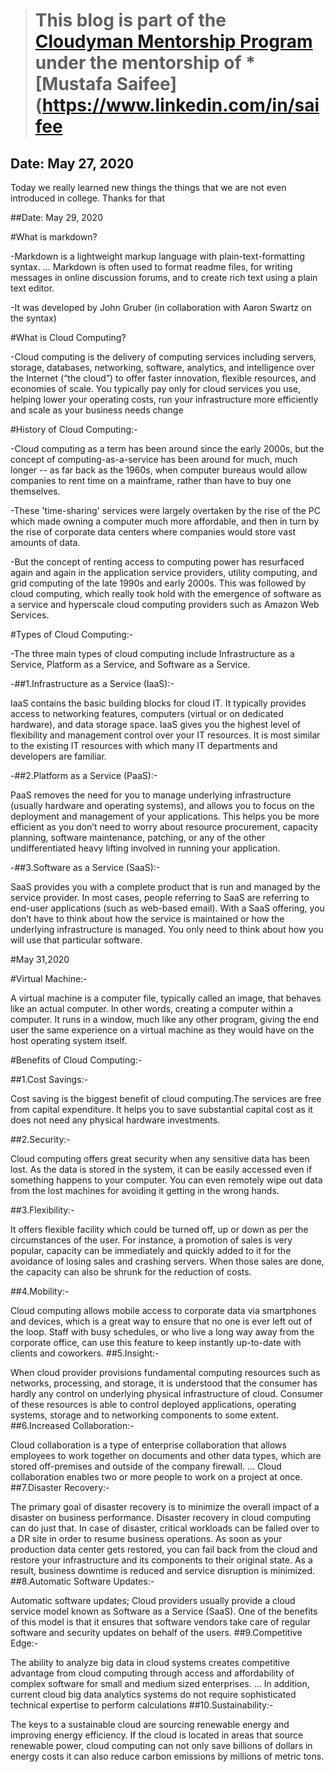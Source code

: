> # This blog is part of the **[Cloudyman Mentorship Program](https://t.co/78sRvCvYiO?amp=1)** under the mentorship of *[Mustafa Saifee](https://www.linkedin.com/in/saifee

## Date: May 27, 2020
Today we really learned new things the things that we are not even introduced in college. Thanks for that


##Date: May 29, 2020

#What is markdown?


-Markdown is a lightweight markup language with plain-text-formatting syntax. ... Markdown is often used to format readme files, for writing messages in online discussion forums, and to create rich text using a plain text editor.

-It was developed by
John Gruber (in collaboration with Aaron Swartz on the syntax)


#What is Cloud Computing?

-Cloud computing is the delivery of computing services including servers, storage, databases, networking, software, analytics, and intelligence over the Internet (“the cloud”) to offer faster innovation, flexible resources, and economies of scale. You typically pay only for cloud services you use, helping lower your operating costs, run your infrastructure more efficiently and scale as your business needs change

#History of Cloud Computing:-

-Cloud computing as a term has been around since the early 2000s, but the concept of computing-as-a-service has been around for much, much longer -- as far back as the 1960s, when computer bureaus would allow companies to rent time on a mainframe, rather than have to buy one themselves.

-These 'time-sharing' services were largely overtaken by the rise of the PC which made owning a computer much more affordable, and then in turn by the rise of corporate data centers where companies would store vast amounts of data.

-But the concept of renting access to computing power has resurfaced again and again in the application service providers, utility computing, and grid computing of the late 1990s and early 2000s. This was followed by cloud computing, which really took hold with the emergence of software as a service and hyperscale cloud computing providers such as Amazon Web Services.

#Types of Cloud Computing:-

-The three main types of cloud computing include Infrastructure as a Service, Platform as a Service, and Software as a Service. 

-##1.Infrastructure as a Service (IaaS):-


IaaS contains the basic building blocks for cloud IT. It typically provides access to networking features, computers (virtual or on dedicated hardware), and data storage space. IaaS gives you the highest level of flexibility and management control over your IT resources. It is most similar to the existing IT resources with which many IT departments and developers are familiar. 

-##2.Platform as a Service (PaaS):-


PaaS removes the need for you to manage underlying infrastructure (usually hardware and operating systems), and allows you to focus on the deployment and management of your applications. This helps you be more efficient as you don’t need to worry about resource procurement, capacity planning, software maintenance, patching, or any of the other undifferentiated heavy lifting involved in running your application. 

-##3.Software as a Service (SaaS):-


SaaS provides you with a complete product that is run and managed by the service provider. In most cases, people referring to SaaS are referring to end-user applications (such as web-based email). With a SaaS offering, you don’t have to think about how the service is maintained or how the underlying infrastructure is managed. You only need to think about how you will use that particular software.

#May 31,2020

#Virtual Machine:-

A virtual machine is a computer file, typically called an image, that behaves like an actual computer. In other words, creating a computer within a computer. It runs in a window, much like any other program, giving the end user the same experience on a virtual machine as they would have on the host operating system itself.

#Benefits of Cloud Computing:-


##1.Cost Savings:-


Cost saving is the biggest benefit of cloud computing.The services are free from capital expenditure. It helps you to save substantial capital cost as it does not need any physical hardware investments. 

##2.Security:-


Cloud computing offers great security when any sensitive data has been lost. As the data is stored in the system, it can be easily accessed even if something happens to your computer. You can even remotely wipe out data from the lost machines for avoiding it getting in the wrong hands.

##3.Flexibility:-


It offers flexible facility which could be turned off, up or down as per the circumstances of the user. For instance, a promotion of sales is very popular, capacity can be immediately and quickly added to it for the avoidance of losing sales and crashing servers. When those sales are done, the capacity can also be shrunk for the reduction of costs.

##4.Mobility:-


Cloud computing allows mobile access to corporate data via smartphones and devices, which is a great way to ensure that no one is ever left out of the loop. Staff with busy schedules, or who live a long way away from the corporate office, can use this feature to keep instantly up-to-date with clients and coworkers.
##5.Insight:-

When cloud provider provisions fundamental computing resources such as networks, processing, and storage, it is understood that the consumer has hardly any control on underlying physical infrastructure of cloud. Consumer of these resources is able to control deployed applications, operating systems, storage and to networking components to some extent.  
##6.Increased Collaboration:-

Cloud collaboration is a type of enterprise collaboration that allows employees to work together on documents and other data types, which are stored off-premises and outside of the company firewall. ... Cloud collaboration enables two or more people to work on a project at once.
##7.Disaster Recovery:-

The primary goal of disaster recovery is to minimize the overall impact of a disaster on business performance. Disaster recovery in cloud computing can do just that. In case of disaster, critical workloads can be failed over to a DR site in order to resume business operations. As soon as your production data center gets restored, you can fail back from the cloud and restore your infrastructure and its components to their original state. As a result, business downtime is reduced and service disruption is minimized.
##8.Automatic Software Updates:-

Automatic software updates; Cloud providers usually provide a cloud service model known as Software as a Service (SaaS). One of the benefits of this model is that it ensures that software vendors take care of regular software and security updates on behalf of the users.
##9.Competitive Edge:-

The ability to analyze big data in cloud systems creates competitive advantage from cloud computing through access and affordability of complex software for small and medium sized enterprises. ... In addition, current cloud big data analytics systems do not require sophisticated technical expertise to perform calculations
##10.Sustainability:-

The keys to a sustainable cloud are sourcing renewable energy and improving energy efficiency. If the cloud is located in areas that source renewable power, cloud computing can not only save billions of dollars in energy costs it can also reduce carbon emissions by millions of metric tons.



 


